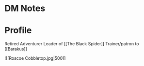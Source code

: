 
# DM Notes

# Profile
Retired Adventurer
Leader of [[The Black Spider]]
Trainer/patron to [[Barakus]]

![[Roscoe Cobbletop.jpg|500]]



